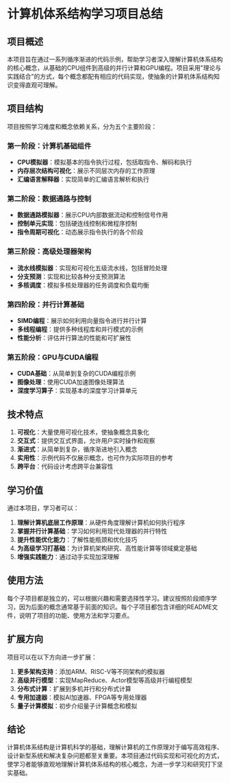 # 计算机体系结构学习项目总结

## 项目概述

本项目旨在通过一系列循序渐进的代码示例，帮助学习者深入理解计算机体系结构的核心概念，从基础的CPU组件到高级的并行计算和GPU编程。项目采用"理论与实践结合"的方式，每个概念都配有相应的代码实现，使抽象的计算机体系结构知识变得直观可理解。

## 项目结构

项目按照学习难度和概念依赖关系，分为五个主要阶段：

### 第一阶段：计算机基础组件

- **CPU模拟器**：模拟基本的指令执行过程，包括取指令、解码和执行
- **内存层次结构可视化**：展示不同层次内存的工作原理
- **汇编语言解释器**：实现简单的汇编语言解析和执行

### 第二阶段：数据通路与控制

- **数据通路模拟器**：展示CPU内部数据流动和控制信号作用
- **控制单元实现**：包括硬连线控制和微程序控制
- **指令周期可视化**：动态展示指令执行的各个阶段

### 第三阶段：高级处理器架构

- **流水线模拟器**：实现和可视化五级流水线，包括冒险处理
- **分支预测**：实现和比较各种分支预测算法
- **多核调度**：模拟多核处理器的任务调度和负载均衡

### 第四阶段：并行计算基础

- **SIMD编程**：展示如何利用向量指令进行并行计算
- **多线程编程**：提供多种线程库和并行模式的示例
- **性能分析**：评估并行算法的性能和可扩展性

### 第五阶段：GPU与CUDA编程

- **CUDA基础**：从简单到复杂的CUDA编程示例
- **图像处理**：使用CUDA加速图像处理算法
- **深度学习算子**：实现基本的深度学习计算单元

## 技术特点

1. **可视化**：大量使用可视化技术，使抽象概念具象化
2. **交互式**：提供交互式界面，允许用户实时操作和观察
3. **渐进式**：从简单到复杂，循序渐进地引入概念
4. **实用性**：示例代码不仅展示概念，也可作为实际项目的参考
5. **跨平台**：代码设计考虑跨平台兼容性

## 学习价值

通过本项目，学习者可以：

1. **理解计算机底层工作原理**：从硬件角度理解计算机如何执行程序
2. **掌握并行计算基础**：学习如何利用现代处理器的并行特性
3. **提升性能优化能力**：了解性能瓶颈和优化技巧
4. **为高级学习打基础**：为计算机架构研究、高性能计算等领域奠定基础
5. **增强实践能力**：通过动手实现加深理解

## 使用方法

每个子项目都是独立的，可以根据兴趣和需要选择性学习。建议按照阶段顺序学习，因为后面的概念通常基于前面的知识。每个子项目都包含详细的README文件，说明了项目的功能、使用方法和学习要点。

## 扩展方向

项目可以在以下方向进一步扩展：

1. **更多架构支持**：添加ARM、RISC-V等不同架构的模拟器
2. **高级并行模型**：实现MapReduce、Actor模型等高级并行编程模型
3. **分布式计算**：扩展到多机并行和分布式计算
4. **专用加速器**：模拟AI加速器、FPGA等专用处理器
5. **量子计算模拟**：初步介绍量子计算概念和模拟

## 结论

计算机体系结构是计算机科学的基础，理解计算机的工作原理对于编写高效程序、设计新型系统和解决复杂问题都至关重要。本项目通过代码实现和可视化的方式，使学习者能够直观地理解计算机体系结构的核心概念，为进一步学习和研究打下坚实基础。 